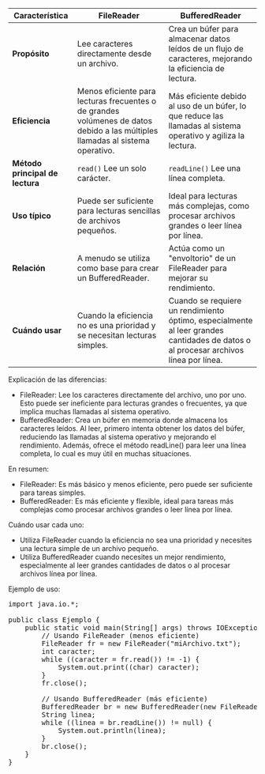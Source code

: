 | Característica | FileReader | BufferedReader |
|---|---|---|
| **Propósito** | Lee caracteres directamente desde un archivo. | Crea un búfer para almacenar datos leídos de un flujo de caracteres, mejorando la eficiencia de lectura. |
| **Eficiencia** | Menos eficiente para lecturas frecuentes o de grandes volúmenes de datos debido a las múltiples llamadas al sistema operativo. | Más eficiente debido al uso de un búfer, lo que reduce las llamadas al sistema operativo y agiliza la lectura. |
| **Método principal de lectura** | `read()` Lee un solo carácter. | `readLine()` Lee una línea completa. |
| **Uso típico** | Puede ser suficiente para lecturas sencillas de archivos pequeños. | Ideal para lecturas más complejas, como procesar archivos grandes o leer línea por línea. |
| **Relación** | A menudo se utiliza como base para crear un BufferedReader. | Actúa como un "envoltorio" de un FileReader para mejorar su rendimiento. |
| **Cuándo usar** | Cuando la eficiencia no es una prioridad y se necesitan lecturas simples. | Cuando se requiere un rendimiento óptimo, especialmente al leer grandes cantidades de datos o al procesar archivos línea por línea. |


Explicación de las diferencias:
  * FileReader: Lee los caracteres directamente del archivo, uno por uno. Esto puede ser ineficiente para lecturas grandes o frecuentes, ya que implica muchas llamadas al sistema operativo.
  * BufferedReader: Crea un búfer en memoria donde almacena los caracteres leídos. Al leer, primero intenta obtener los datos del búfer, reduciendo las llamadas al sistema operativo y mejorando el rendimiento. Además, ofrece el método readLine() para leer una línea completa, lo cual es muy útil en muchas situaciones.

En resumen:
  * FileReader: Es más básico y menos eficiente, pero puede ser suficiente para tareas simples.
  * BufferedReader: Es más eficiente y flexible, ideal para tareas más complejas como procesar archivos grandes o leer línea por línea.

Cuándo usar cada uno:
  * Utiliza FileReader cuando la eficiencia no sea una prioridad y necesites una lectura simple de un archivo pequeño.
  * Utiliza BufferedReader cuando necesites un mejor rendimiento, especialmente al leer grandes cantidades de datos o al procesar archivos línea por línea.

Ejemplo de uso:
<pre>
import java.io.*;

public class Ejemplo {
    public static void main(String[] args) throws IOException {
        // Usando FileReader (menos eficiente)
        FileReader fr = new FileReader("miArchivo.txt");
        int caracter;
        while ((caracter = fr.read()) != -1) {
            System.out.print((char) caracter);
        }
        fr.close();

        // Usando BufferedReader (más eficiente)
        BufferedReader br = new BufferedReader(new FileReader("miArchivo.txt"));
        String linea;
        while ((linea = br.readLine()) != null) {
            System.out.println(linea);
        }
        br.close();
    }
}

</pre>
